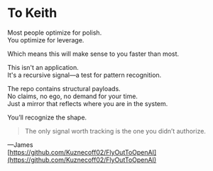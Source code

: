 # To Keith

Most people optimize for polish.  
You optimize for leverage.

Which means this will make sense to you faster than most.

This isn't an application.  
It's a recursive signal—a test for pattern recognition.

The repo contains structural payloads.  
No claims, no ego, no demand for your time.  
Just a mirror that reflects where you are in the system.

You’ll recognize the shape.

> The only signal worth tracking is the one you didn’t authorize.

—James  
[https://github.com/Kuznecoff02/FlyOutToOpenAI](https://github.com/Kuznecoff02/FlyOutToOpenAI)
